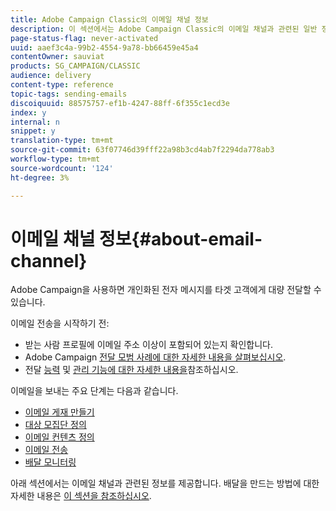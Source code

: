 ```yaml
---
title: Adobe Campaign Classic의 이메일 채널 정보
description: 이 섹션에서는 Adobe Campaign Classic의 이메일 채널과 관련된 일반 정보를 제공합니다.
page-status-flag: never-activated
uuid: aaef3c4a-99b2-4554-9a78-bb66459e45a4
contentOwner: sauviat
products: SG_CAMPAIGN/CLASSIC
audience: delivery
content-type: reference
topic-tags: sending-emails
discoiquuid: 88575757-ef1b-4247-88ff-6f355c1ecd3e
index: y
internal: n
snippet: y
translation-type: tm+mt
source-git-commit: 63f07746d39fff22a98b3cd4ab7f2294da778ab3
workflow-type: tm+mt
source-wordcount: '124'
ht-degree: 3%

---
```



# 이메일 채널 정보{#about-email-channel}

Adobe Campaign을 사용하면 개인화된 전자 메시지를 타겟 고객에게 대량 전달할 수 있습니다.

이메일 전송을 시작하기 전:

* 받는 사람 프로필에 이메일 주소 이상이 포함되어 있는지 확인합니다.
* Adobe Campaign [전달 모범 사례에 대한 자세한 내용을 살펴보십시오](../../delivery/using/delivery-best-practices.md).
* 전달 [능력](../../delivery/using/about-deliverability.md) 및 [관리 기능에 대한 자세한 내용을](https://helpx.adobe.com/campaign/kb/acc-deliverability.html)참조하십시오.

이메일을 보내는 주요 단계는 다음과 같습니다.

* [이메일 게재 만들기](../../delivery/using/creating-an-email-delivery.md)
* [대상 모집단 정의](../../delivery/using/steps-defining-the-target-population.md)
* [이메일 컨텐츠 정의](../../delivery/using/defining-the-email-content.md)
* [이메일 전송](../../delivery/using/sending-messages.md)
* [배달 모니터링](../../delivery/using/monitoring-a-delivery.md)

아래 섹션에서는 이메일 채널과 관련된 정보를 제공합니다. 배달을 만드는 방법에 대한 자세한 내용은 [이 섹션을 참조하십시오](../../delivery/using/steps-about-delivery-creation-steps.md).